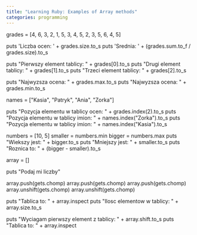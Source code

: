 ```yaml
---
title: "Learning Ruby: Examples of Array methods"
categories: programming
---
```



grades = [4, 6, 3, 2, 1, 5, 3, 4, 5, 2, 3, 5, 6, 4, 5]

puts 'Liczba ocen: ' + grades.size.to_s
puts 'Srednia: ' + (grades.sum.to_f / grades.size).to_s

puts "Pierwszy element tablicy: " + grades[0].to_s
puts "Drugi element tablicy: " + grades[1].to_s
puts "Trzeci element tablicy: " + grades[2].to_s

puts "Najwyzsza ocena: " + grades.max.to_s
puts "Najwyzsza ocena: " + grades.min.to_s

names = ["Kasia", "Patryk", "Ania", "Zorka"]

puts "Pozycja elementu w tablicy ocen: " + grades.index(2).to_s
puts "Pozycja elementu w tablicy imion: " + names.index("Zorka").to_s
puts "Pozycja elementu w tablicy imion: " + names.index("Kasia").to_s

numbers = [10, 5]
smaller = numbers.min
bigger = numbers.max
puts "Wiekszy jest: " + bigger.to_s
puts "Mniejszy jest: " + smaller.to_s
puts "Roznica to: " + (bigger - smaller).to_s

array = []

puts "Podaj mi liczby"

array.push(gets.chomp)
array.push(gets.chomp)
array.push(gets.chomp)
array.unshift(gets.chomp)
array.unshift(gets.chomp)

puts "Tablica to: " + array.inspect
puts "Ilosc elementow w tablicy: " + array.size.to_s

puts "Wyciagam pierwszy element z tablicy: " + array.shift.to_s
puts "Tablica to: " + array.inspect



 